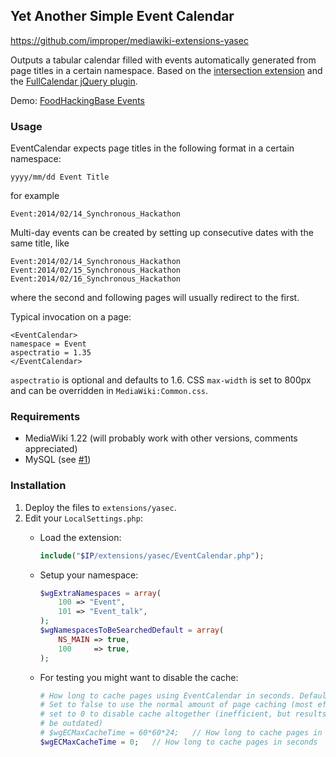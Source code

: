 ## Yet Another Simple Event Calendar

https://github.com/improper/mediawiki-extensions-yasec

Outputs a tabular calendar filled with events automatically generated
from page titles in a certain namespace. Based on the [intersection extension][1]
and the [FullCalendar jQuery plugin][2].

Demo: [FoodHackingBase Events][3]

### Usage

EventCalendar expects page titles in the following format in a certain
namespace:

    yyyy/mm/dd Event Title

for example

    Event:2014/02/14_Synchronous_Hackathon

Multi-day events can be created by setting up consecutive dates with the
same title, like

    Event:2014/02/14_Synchronous_Hackathon
    Event:2014/02/15_Synchronous_Hackathon
    Event:2014/02/16_Synchronous_Hackathon

where the second and following pages will usually redirect to the first.

Typical invocation on a page:

    <EventCalendar>
    namespace = Event
    aspectratio = 1.35
    </EventCalendar>

`aspectratio` is optional and defaults to 1.6. CSS `max-width` is set to
800px and can be overridden in `MediaWiki:Common.css`.

### Requirements

* MediaWiki 1.22 (will probably work with other versions, comments
  appreciated)
* MySQL (see [#1][4])

### Installation

1. Deploy the files to `extensions/yasec`.
2. Edit your `LocalSettings.php`:
    * Load the extension:

      ```php
      include("$IP/extensions/yasec/EventCalendar.php");
      ```

    * Setup your namespace:

      ```php
      $wgExtraNamespaces = array(
          100 => "Event",
          101 => "Event_talk",
      );
      $wgNamespacesToBeSearchedDefault = array(
          NS_MAIN => true,
          100     => true,
      );
      ```

    * For testing you might want to disable the cache:

      ```php
      # How long to cache pages using EventCalendar in seconds. Default to 1 day.
      # Set to false to use the normal amount of page caching (most efficient),
      # set to 0 to disable cache altogether (inefficient, but results will never
      # be outdated)
      # $wgECMaxCacheTime = 60*60*24;   // How long to cache pages in seconds
      $wgECMaxCacheTime = 0;   // How long to cache pages in seconds
      ```

  [1]: http://www.mediawiki.org/wiki/Extension:DynamicPageList_(Wikimedia)
  [2]: http://arshaw.com/fullcalendar/
  [3]: https://foodhackingbase.org/wiki/Events
  [4]: https://github.com/improper/mediawiki-extensions-yasec/issues/1

